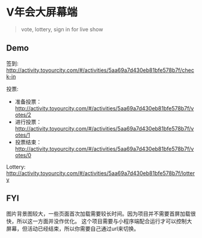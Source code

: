 # V年会大屏幕端

> vote, lottery, sign in for live show

## Demo
签到: http://activity.toyourcity.com/#/activities/5aa69a7d430eb81bfe578b7f/check-in

投票:
- 准备投票：  http://activity.toyourcity.com/#/activities/5aa69a7d430eb81bfe578b7f/votes/2
- 进行投票：  http://activity.toyourcity.com/#/activities/5aa69a7d430eb81bfe578b7f/votes/1
- 投票结束：  http://activity.toyourcity.com/#/activities/5aa69a7d430eb81bfe578b7f/votes/0

Lottery: http://activity.toyourcity.com/#/activities/5aa69a7d430eb81bfe578b7f/lottery

## FYI
图片背景图较大，一些页面首次加载需要较长时间。因为项目并不需要首屏加载很快，所以这一方面并没作优化。
这个项目需要与小程序端配合运行才可以控制大屏幕，但活动已经结束，所以你需要自己通过url来切换。